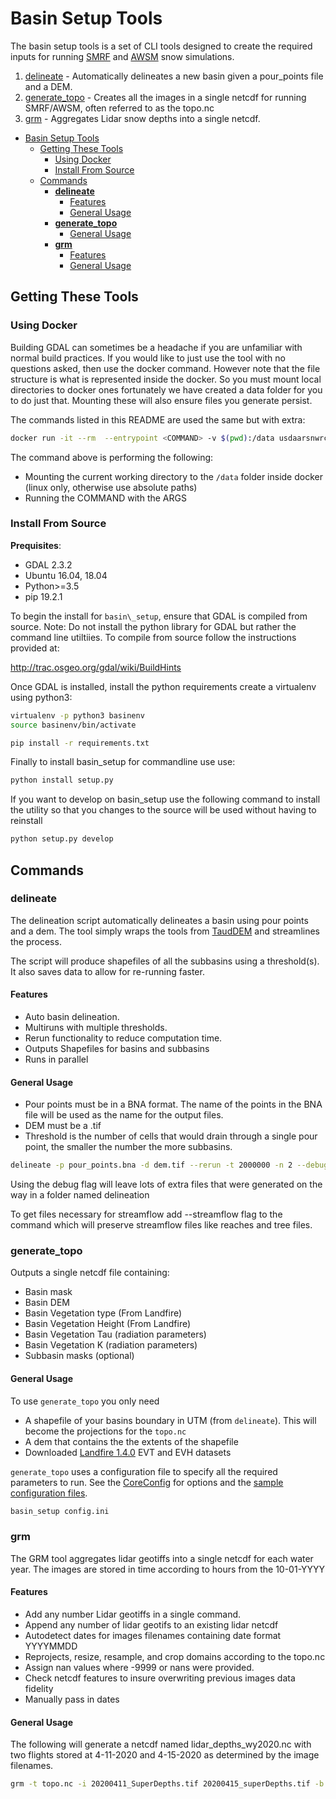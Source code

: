 # Basin Setup Tools

The basin setup tools is a set of CLI tools designed to create the required inputs for running [SMRF](https://smrf.readthedocs.io/en/develop/) and [AWSM](https://github.com/USDA-ARS-NWRC/AWSM) snow simulations.

1. [delineate](#delineate) - Automatically delineates a new basin given a pour_points file and a DEM.
2. [generate_topo](#generate\_topo) - Creates all the images in a single netcdf for running SMRF/AWSM, often referred to as the topo.nc
3. [grm](#grm) - Aggregates Lidar snow depths into a single netcdf.

- [Basin Setup Tools](#basin-setup-tools)
  - [Getting These Tools](#getting-these-tools)
    - [Using Docker](#using-docker)
    - [Install From Source](#install-from-source)
  - [Commands](#commands)
    - [**delineate**](#delineate)
      - [Features](#features)
      - [General Usage](#general-usage)
    - [**generate\_topo**](#generate_topo)
      - [General Usage](#general-usage-1)
    - [**grm**](#grm)
      - [Features](#features-1)
      - [General Usage](#general-usage-2)

## Getting These Tools

### Using Docker

Building GDAL can sometimes be a headache if you are unfamiliar with
normal build practices. If you would like to just use the tool with no
questions asked, then use the docker command. However note that the file
structure is what is represented inside the docker. So you must mount
local directories to docker ones fortunately we have created a data
folder for you to do just that. Mounting these will also ensure files
you generate persist.

The commands listed in this README are used the same but with
extra:

``` bash
docker run -it --rm  --entrypoint <COMMAND> -v $(pwd):/data usdaarsnwrc/basin_setup <ARGS>
```

The command above is performing the following:

- Mounting the current working directory to the ```/data``` folder
 inside docker (linux only, otherwise use absolute paths)
- Running the COMMAND with the ARGS

### Install From Source

**Prequisites**:

- GDAL 2.3.2
- Ubuntu 16.04, 18.04
- Python\>=3.5
- pip 19.2.1

To begin the install for ``basin\_setup``, ensure that GDAL is compiled from
source. Note: Do not install the python library for GDAL but rather the
command line utiltiies. To compile from source follow the instructions
provided at:

<http://trac.osgeo.org/gdal/wiki/BuildHints>

Once GDAL is installed, install the python requirements create a virtualenv
using python3:

```bash
virtualenv -p python3 basinenv
source basinenv/bin/activate
```

``` bash
pip install -r requirements.txt
```

Finally to install basin\_setup for commandline use use:

``` bash
python install setup.py
```

If you want to develop on basin\_setup use the following command to
install the utility so that you changes to the source will be used
without having to reinstall

``` bash
python setup.py develop
```

## Commands

### **delineate**

The delineation script automatically delineates a basin using pour points and a dem. The tool simply wraps the tools from [TaudDEM](http://hydrology.usu.edu/taudem/taudem5/index.html) and streamlines the process.

The script will produce shapefiles of all the subbasins using a threshold(s). It also saves data to allow for re-running faster.

#### Features

- Auto basin delineation.
- Multiruns with multiple thresholds.
- Rerun functionality to reduce computation time.
- Outputs Shapefiles for basins and subbasins
- Runs in parallel

#### General Usage

- Pour points must be in a BNA format. The name of the points in the BNA file
  will be used as the name for the output files.
- DEM must be a .tif
- Threshold is the number of cells that would drain through a single pour point, the smaller the number the more subbasins.

``` bash
delineate -p pour_points.bna -d dem.tif --rerun -t 2000000 -n 2 --debug
```

Using the debug flag will leave lots of extra files that were generated on the
way in a folder named delineation

To get files necessary for streamflow add --streamflow flag to the command which will
preserve streamflow files like reaches and tree files.

### **generate\_topo**

Outputs a single netcdf file containing:

- Basin mask
- Basin DEM
- Basin Vegetation type (From Landfire)
- Basin Vegetation Height (From Landfire)
- Basin Vegetation Tau (radiation parameters)
- Basin Vegetation K (radiation parameters)
- Subbasin masks (optional)

#### General Usage

To use ``generate_topo`` you only need

- A shapefile of your basins boundary in UTM (from ``delineate``). This will become the projections for the ``topo.nc``
- A dem that contains the the extents of the shapefile
- Downloaded [Landfire 1.4.0](https://landfire.gov/version_download.php) EVT and EVH datasets

``generate_topo`` uses a configuration file to specify all the required parameters to run. See the [CoreConfig](basin_setup/CoreConfig.ini) for options and the [sample configuration files](tests/Lakes/config.ini).

``` bash
basin_setup config.ini
```

### **grm**

The GRM tool aggregates lidar geotiffs into a single netcdf for each water year. The images are stored in time according to hours from the 10-01-YYYY

#### Features

- Add any number Lidar geotiffs in a single command.
- Append any number of lidar geotifs to an existing lidar netcdf
- Autodetect dates for images filenames containing date format YYYYMMDD
- Reprojects, resize, resample, and crop domains according to the topo.nc
- Assign nan values where -9999 or nans were provided.
- Check netcdf features to insure overwriting previous images data fidelity
- Manually pass in dates

#### General Usage

The following will generate a netcdf named lidar_depths_wy2020.nc with two
flights stored at 4-11-2020 and 4-15-2020 as determined by the image filenames.

```bash
grm -t topo.nc -i 20200411_SuperDepths.tif 20200415_superDepths.tif -b lakes
```
